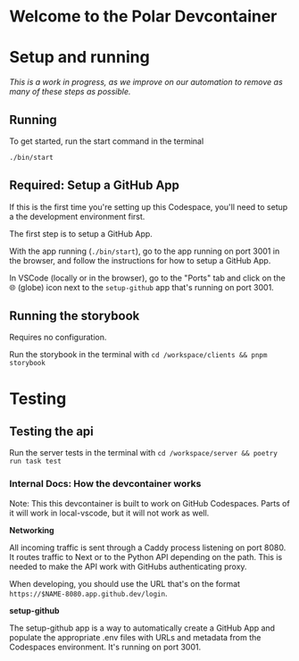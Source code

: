 # Welcome to the Polar Devcontainer

# Setup and running

_This is a work in progress, as we improve on our automation to remove as many of these steps as possible._

## Running

To get started, run the start command in the terminal

```bash
./bin/start
```


## Required: Setup a GitHub App

If this is the first time you're setting up this Codespace, you'll need to setup a the development environment first.

The first step is to setup a GitHub App.

With the app running (`./bin/start`), go to the app running on port 3001 in the browser, and follow the instructions for how to setup a GitHub App.

In VSCode (locally or in the browser), go to the "Ports" tab and click on the 🌐 (globe) icon next to the `setup-github` app that's running on port 3001.

## Running the storybook

Requires no configuration.

Run the storybook in the terminal with `cd /workspace/clients && pnpm storybook`

# Testing

## Testing the api

Run the server tests in the terminal with `cd /workspace/server && poetry run task test`


### Internal Docs: How the devcontainer works

Note: This this devcontainer is built to work on GitHub Codespaces. Parts of it will work in local-vscode, but it will not work as well.

**Networking**

All incoming traffic is sent through a Caddy process listening on port 8080. It routes traffic to Next or to the Python API depending on the path. This is needed to make the API work with GitHubs authenticating proxy.

When developing, you should use the URL that's on the format `https://$NAME-8080.app.github.dev/login`.

**setup-github**

The setup-github app is a way to automatically create a GitHub App and populate the appropriate .env files with URLs and metadata from the Codespaces environment. It's running on port 3001.
